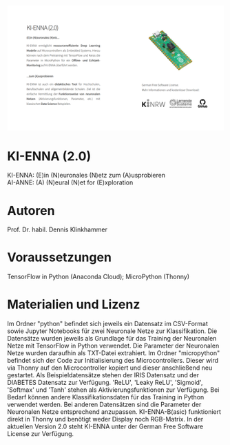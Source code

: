 ![KI-ENNA](https://github.com/statistical-thinking/KI.ENNA/blob/main/KI-ENNA.png?raw=true)

# KI-ENNA (2.0)
KI-ENNA: (E)in (N)euronales (N)etz zum (A)usprobieren
<br>AI-ANNE: (A) (N)eural (N)et for (E)xploration

# Autoren
Prof. Dr. habil. Dennis Klinkhammer

# Voraussetzungen
TensorFlow in Python (Anaconda Cloud); MicroPython (Thonny)

# Materialien und Lizenz
Im Ordner "python" befindet sich jeweils ein Datensatz im CSV-Format sowie Jupyter Notebooks für zwei Neuronale Netze zur Klassifikation.
Die Datensätze wurden jeweils als Grundlage für das Training der Neuronalen Netze mit TensorFlow in Python verwendet.
Die Parameter der Neuronalen Netze wurden daraufhin als TXT-Datei extrahiert.
Im Ordner "micropython" befindet sich der Code zur Initialisierung des Microcontrollers.
Dieser wird via Thonny auf den Microcontroller kopiert und dieser anschließend neu gestartet.
Als Beispieldatensätze stehen der IRIS Datensatz und der DIABETES Datensatz zur Verfügung.
'ReLU', 'Leaky ReLU', 'Sigmoid', 'Softmax' und 'Tanh' stehen als Aktivierungsfunktionen zur Verfügung.
Bei Bedarf können andere Klassifikationsdaten für das Training in Python verwendet werden.
Bei anderen Datensätzen sind die Parameter der Neuronalen Netze entsprechend anzupassen.
KI-ENNA-B(asic) funktioniert direkt in Thonny und benötigt weder Display noch RGB-Matrix.
In der aktuellen Version 2.0 steht KI-ENNA unter der German Free Software License zur Verfügung.
